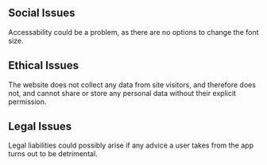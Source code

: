 ## Social Issues
Accessability could be a problem, as there are no options to change the font size.

## Ethical Issues
The website does not collect any data from site visitors, and therefore does not, and cannot share or store any personal data without their explicit permission.

## Legal Issues
Legal liabilities could possibly arise if any advice a user takes from the app turns out to be detrimental.
